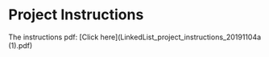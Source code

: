 # Project Instructions

The instructions pdf:
[Click here](LinkedList_project_instructions_20191104a (1).pdf)
